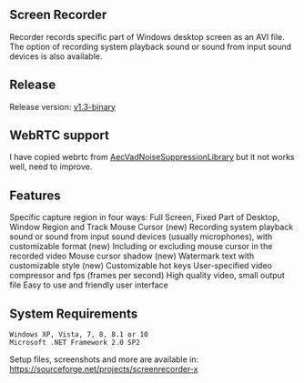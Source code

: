 Screen Recorder
------------
Recorder records specific part of Windows desktop screen as an AVI file. The option of recording system playback sound or sound from input sound devices is also available.

Release
------------
Release version: [v1.3-binary]

[v1.3-binary]: https://github.com/JumpingYang001/screenrecorder/releases/tag/v1.3-binary

WebRTC support
------------
I have copied webrtc from [AecVadNoiseSuppressionLibrary]
but it not works well, need to improve.  

[AecVadNoiseSuppressionLibrary]: http://startrinity.com/OpenSource/Aec/AecVadNoiseSuppressionLibrary.aspx

Features
------------
Specific capture region in four ways: Full Screen, Fixed Part of Desktop, Window Region and Track Mouse Cursor (new)
Recording system playback sound or sound from input sound devices (usually microphones), with customizable format (new)
Including or excluding mouse cursor in the recorded video
Mouse cursor shadow (new)
Watermark text with customizable style (new)
Customizable hot keys
User-specified video compressor and fps (frames per second)
High quality video, small output file
Easy to use and friendly user interface

System Requirements
------------
    Windows XP, Vista, 7, 8, 8.1 or 10
    Microsoft .NET Framework 2.0 SP2

Setup files, screenshots and more are available in: https://sourceforge.net/projects/screenrecorder-x

